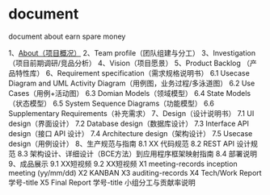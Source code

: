 # document
document about earn spare money

1、[About（项目概况）](./about.md)
2、Team profile（团队组建与分工）
3、Investigation（项目前期调研/竞品分析）
4、Vision（项目愿景）
5、Product Backlog （产品特性库）
6、Requirement specification（需求规格说明书）
6.1 Usecase Diagram and UML Activity Diagram（用例图，业务过程/多泳道图）
6.2 Use Cases（用例+活动图）
6.3 Domian Models（领域模型）
6.4 State Models（状态模型）
6.5 System Sequence Diagrams（功能模型）
6.6 Supplementary Requirements（补充需求）
7、Design（设计说明书）
7.1 UI design（界面设计）
7.2 Database design（数据库设计）
7.3 Interface API design（接口 API 设计）
7.4 Architecture design（架构设计）
7.5 Usecase design（用例设计）
8、生产规范与指南
8.1 XX 代码规范
8.2 REST API 设计规范
8.3 架构设计、详细设计（BCE方法）到应用程序框架映射指南
8.4 部署说明
9、成品展示
9.1 XX短视频
9.2 XX短视频
X1 meeting-records
inception meeting (yy/mm/dd)
X2 KANBAN
X3 auditing-records
X4 Tech/Work Report
学号-title
X5 Final Report
学号-title
小组分工与贡献率说明
